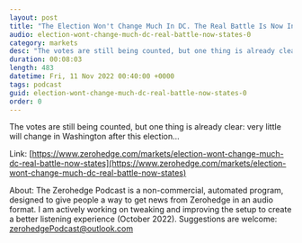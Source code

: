 ```yaml
---
layout: post
title: "The Election Won't Change Much In DC. The Real Battle Is Now In The States"
audio: election-wont-change-much-dc-real-battle-now-states-0
category: markets
desc: "The votes are still being counted, but one thing is already clear: very little will change in Washington after this election..."
duration: 00:08:03
length: 483
datetime: Fri, 11 Nov 2022 00:40:00 +0000
tags: podcast
guid: election-wont-change-much-dc-real-battle-now-states-0
order: 0
---
```

The votes are still being counted, but one thing is already clear: very little will change in Washington after this election...

Link: [https://www.zerohedge.com/markets/election-wont-change-much-dc-real-battle-now-states](https://www.zerohedge.com/markets/election-wont-change-much-dc-real-battle-now-states)

About: The Zerohedge Podcast is a non-commercial, automated program, designed to give people a way to get news from Zerohedge in an audio format.  I am actively working on tweaking and improving the setup to create a better listening experience (October 2022).  Suggestions are welcome: [zerohedgePodcast@outlook.com](mailto:zerohedgePodcast@outlook.com)